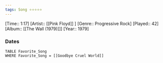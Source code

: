 ```yaml
---
tags: Song ⭐⭐⭐⭐⭐ 
---
```

[Time:: 1:17]
[Artist:: [[Pink Floyd]] ]
[Genre:: Progressive Rock]
[Played:: 42]
[Album:: [[The Wall (1979)]]]
[Year:: 1979]
### Dates
````dataview
TABLE Favorite_Song
WHERE Favorite_Song = [[Goodbye Cruel World]]
````